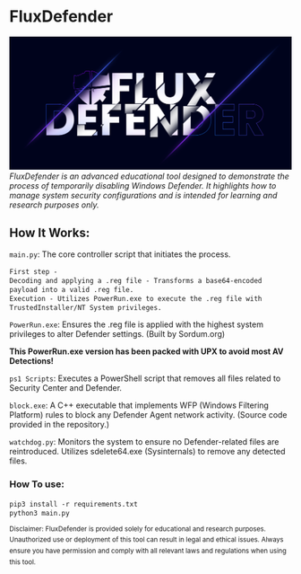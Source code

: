 # FluxDefender
![logo](logo_flux_defender.png)
*FluxDefender is an advanced educational tool designed to demonstrate the process of temporarily disabling Windows Defender. It highlights how to manage system security configurations and is intended for learning and research purposes only.*

## How It Works:

`main.py`: The core controller script that initiates the process.

    First step -
    Decoding and applying a .reg file - Transforms a base64-encoded payload into a valid .reg file.
    Execution - Utilizes PowerRun.exe to execute the .reg file with TrustedInstaller/NT System privileges.

  
`PowerRun.exe`: Ensures the .reg file is applied with the highest system privileges to alter Defender settings. (Built by Sordum.org)

**This PowerRun.exe version has been packed with UPX to avoid most AV Detections!**

`ps1 Scripts`: Executes a PowerShell script that removes all files related to Security Center and Defender. 

`block.exe`: A C++ executable that implements WFP (Windows Filtering Platform) rules to block any Defender Agent network activity. (Source code provided in the repository.)

`watchdog.py`: Monitors the system to ensure no Defender-related files are reintroduced. Utilizes sdelete64.exe (Sysinternals) to remove any detected files.

### How To use:

    pip3 install -r requirements.txt
    python3 main.py 

<sup>Disclaimer: FluxDefender is provided solely for educational and research purposes. Unauthorized use or deployment of this tool can result in legal and ethical issues. Always ensure you have permission and comply with all relevant laws and regulations when using this tool.</sup>

